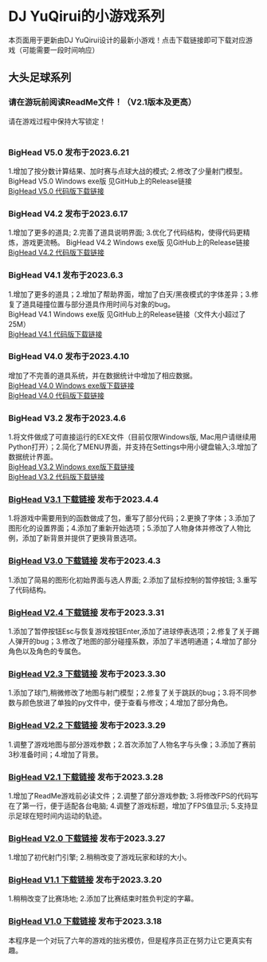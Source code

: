 # DJ YuQirui的小游戏系列


本页面用于更新由DJ YuQirui设计的最新小游戏！点击下载链接即可下载对应游戏（可能需要一段时间响应）

## 大头足球系列


### 请在游玩前阅读ReadMe文件！（V2.1版本及更高）<br>
请在游戏过程中保持大写锁定！<br>
<br>
### BigHead V5.0 发布于2023.6.21
1.增加了按分数计算结果、加时赛与点球大战的模式; 2.修改了少量射门模型。
BigHead V5.0 Windows exe版 见GitHub上的Release链接<br>
[BigHead V5.0 代码版下载链接](https://pkubaogu.github.io/game.io/BigHeadV5.0.rar) <br>
### BigHead V4.2 发布于2023.6.17


1.增加了更多的道具; 2.完善了道具说明界面; 3.优化了代码结构，使得代码更精炼，游戏更流畅。
BigHead V4.2 Windows exe版 见GitHub上的Release链接<br>
[BigHead V4.2 代码版下载链接](https://pkubaogu.github.io/game.io/BigHeadV4.2.rar) <br>
### BigHead V4.1 发布于2023.6.3


1.增加了更多的道具；2.增加了帮助界面，增加了白天/黑夜模式的字体差异；3.修复了道具碰撞位置与部分道具作用时间与对象的bug。<br>
BigHead V4.1 Windows exe版 见GitHub上的Release链接（文件大小超过了25M）<br>
[BigHead V4.1 代码版下载链接](https://pkubaogu.github.io/game.io/BigHeadV4.1.rar) <br>
### BigHead V4.0 发布于2023.4.10


增加了不完善的道具系统，并在数据统计中增加了相应数据。<br>
[BigHead V4.0 Windows exe版下载链接](https://pkubaogu.github.io/game.io/BigHeadV4.0exe.rar) <br>
[BigHead V4.0 代码版下载链接](https://pkubaogu.github.io/game.io/BigHeadV4.0.rar) <br>
### BigHead V3.2 发布于2023.4.6


1.将文件做成了可直接运行的EXE文件（目前仅限Windows版, Mac用户请继续用Python打开）；2.简化了MENU界面，并支持在Settings中用小键盘输入;3.增加了数据统计界面。<br>
[BigHead V3.2 Windows exe版下载链接](https://pkubaogu.github.io/game.io/BigHeadV3.2exe.rar) <br>
[BigHead V3.2 代码版下载链接](https://pkubaogu.github.io/game.io/BigHeadV3.2.rar) <br>
### [BigHead V3.1 下载链接](https://pkubaogu.github.io/game.io/BigHeadV3.1.rar) 发布于2023.4.4


1.将游戏中需要用到的函数做成了包，重写了部分代码；2.更换了字体；3.添加了图形化的设置界面；4.添加了重新开始选项；5.添加了人物身体并修改了人物比例，添加了新背景并提供了更换背景选项。<br>
### [BigHead V3.0 下载链接](https://pkubaogu.github.io/game.io/BigHeadV3.0.rar) 发布于2023.4.3


1.添加了简易的图形化初始界面与选人界面; 2.添加了鼠标控制的暂停按钮; 3.重写了代码结构。<br>
### [BigHead V2.4 下载链接](https://pkubaogu.github.io/game.io/BigHeadV2.4.rar) 发布于2023.3.31


1.添加了暂停按钮Esc与恢复游戏按钮Enter,添加了进球停表选项；2.修复了关于踢人弹开的bug；3.修改了地图的部分碰撞系数，添加了半透明通道；4.增加了部分角色以及角色的专属色。<br>
### [BigHead V2.3 下载链接](https://pkubaogu.github.io/game.io/BigHeadV2.3.rar) 发布于2023.3.30


1.添加了球门,稍微修改了地图与射门模型；2.修复了关于跳跃的bug；3.将不同参数与颜色放进了单独的py文件中，便于查看与修改；4.增加了部分角色。<br>
### [BigHead V2.2 下载链接](https://pkubaogu.github.io/game.io/BigHeadV2.2.rar) 发布于2023.3.29


1.调整了游戏地图与部分游戏参数；2.首次添加了人物名字与头像；3.添加了赛前3秒准备时间；4.增加了背景。<br>
### [BigHead V2.1 下载链接](https://pkubaogu.github.io/game.io/BigHeadV2.1.rar) 发布于2023.3.28


1.增加了ReadMe游戏前必读文件；2.调整了部分游戏参数; 3.将修改FPS的代码写在了第一行，便于适配各台电脑; 4.调整了游戏标题，增加了FPS值显示; 5.支持显示足球在短时间内运动的轨迹。<br>
### [BigHead V2.0 下载链接](https://pkubaogu.github.io/game.io/BigHeadV2.0.rar) 发布于2023.3.27


1.增加了初代射门引擎; 2.稍稍改变了游戏玩家和球的大小。<br>
### [BigHead V1.1 下载链接](https://pkubaogu.github.io/game.io/BigHeadV1.1.rar) 发布于2023.3.20


1.稍稍改变了比赛场地; 2.添加了比赛结束时胜负判定的字幕。<br>
### [BigHead V1.0 下载链接](https://pkubaogu.github.io/game.io/BigHeadV1.0.rar) 发布于2023.3.18


本程序是一个对玩了六年的游戏的拙劣模仿，但是程序员正在努力让它更真实有趣。
